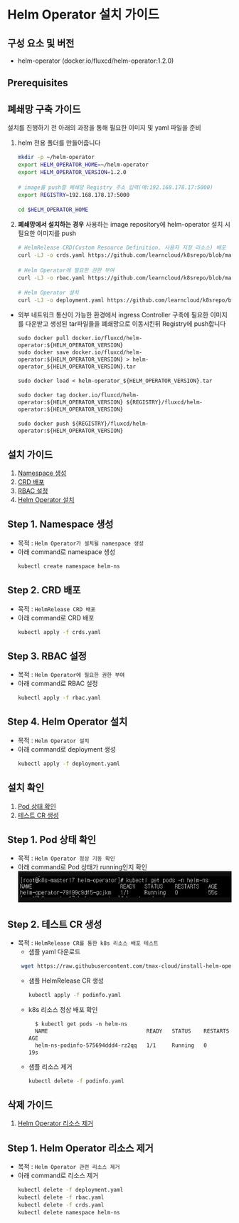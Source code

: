 # Helm Operator 설치 가이드

## 구성 요소 및 버전
* helm-operator (docker.io/fluxcd/helm-operator:1.2.0)

## Prerequisites

## 폐쇄망 구축 가이드
설치를 진행하기 전 아래의 과정을 통해 필요한 이미지 및 yaml 파일을 준비

1. helm 전용 폴더를 만들어줍니다

    ```bash
    mkdir -p ~/helm-operator
    export HELM_OPERATOR_HOME=~/helm-operator
    export HELM_OPERATOR_VERSION=1.2.0

    # image를 push할 폐쇄망 Registry 주소 입력(예:192.168.178.17:5000)
    export REGISTRY=192.168.178.17:5000

    cd $HELM_OPERATOR_HOME
    ```


2. **폐쇄망에서 설치하는 경우** 사용하는 image repository에 helm-operator 설치 시 필요한 이미지를 push
   
    ```bash
    # HelmRelease CRD(Custom Resource Definition, 사용자 지정 리소스) 배포
    curl -LJ -o crds.yaml https://github.com/learncloud/k8srepo/blob/main/v5.0/install-helm-operator-5.0/manifest/crds.yaml?raw=true

    # Helm Operator에 필요한 권한 부여
    curl -LJ -o rbac.yaml https://github.com/learncloud/k8srepo/blob/main/v5.0/install-helm-operator-5.0/manifest/rbac.yaml?raw=true

    # Helm Operator 설치
    curl -LJ -o deployment.yaml https://github.com/learncloud/k8srepo/blob/main/v5.0/install-helm-operator-5.0/manifest/deployment.yaml?raw=true


    ```


* 외부 네트워크 통신이 가능한 환경에서 ingress Controller 구축에 필요한 이미지를 다운받고 생성된 tar파일들을 폐쇄망으로 이동시킨뒤 Registry에 push합니다

    ```
    sudo docker pull docker.io/fluxcd/helm-operator:${HELM_OPERATOR_VERSION}
    sudo docker save docker.io/fluxcd/helm-operator:${HELM_OPERATOR_VERSION} > helm-operator_${HELM_OPERATOR_VERSION}.tar

    sudo docker load < helm-operator_${HELM_OPERATOR_VERSION}.tar

    sudo docker tag docker.io/fluxcd/helm-operator:${HELM_OPERATOR_VERSION} ${REGISTRY}/fluxcd/helm-operator:${HELM_OPERATOR_VERSION}

    sudo docker push ${REGISTRY}/fluxcd/helm-operator:${HELM_OPERATOR_VERSION}

    ```

## 설치 가이드
1. [Namespace 생성](#Step-1-Namespace-생성)
2. [CRD 배포](#Step-2-CRD-배포)
3. [RBAC 설정](#Step-3-RBAC-설정)
4. [Helm Operator 설치](#Step-4-Helm-Operator-설치)

## Step 1. Namespace 생성
* 목적 : `Helm Operator가 설치될 namespace 생성`
* 아래 command로 namespace 생성
	```bash
    kubectl create namespace helm-ns
	```

## Step 2. CRD 배포
* 목적 : `HelmRelease CRD 배포`
* 아래 command로 CRD 배포
	```bash
    kubectl apply -f crds.yaml
	```

## Step 3. RBAC 설정
* 목적 : `Helm Operator에 필요한 권한 부여`
* 아래 command로 RBAC 설정
	```bash
    kubectl apply -f rbac.yaml
	```

## Step 4. Helm Operator 설치
* 목적 : `Helm Operator 설치`
* 아래 command로 deployment 생성
	```bash
    kubectl apply -f deployment.yaml
	```

## 설치 확인
1. [Pod 상태 확인](#Step-1-Pod-상태-확인)
2. [테스트 CR 생성](#Step-2-테스트-CR-생성)

## Step 1. Pod 상태 확인
* 목적 : `Helm Operator 정상 기동 확인`
* 아래 command로 Pod 상태가 running인지 확인
![](https://github.com/learncloud/k8srepo/blob/main/v5.0/install-helm-operator-5.0/figure/helm.png)
    
	

## Step 2. 테스트 CR 생성
* 목적 : `HelmRelease CR를 통한 k8s 리소스 배포 테스트`
  * 샘플 yaml 다운로드
   ```bash
    wget https://raw.githubusercontent.com/tmax-cloud/install-helm-operator/5.0/manifest/podinfo.yaml
    ```
  * 샘플 HelmRelease CR 생성
	```bash
    kubectl apply -f podinfo.yaml
	```
  * k8s 리소스 정상 배포 확인
    ```console
	  $ kubectl get pods -n helm-ns
      NAME                               READY   STATUS    RESTARTS   AGE
      helm-ns-podinfo-575694ddd4-rz2qq   1/1     Running   0          19s
    ```
  * 샘플 리소스 제거
	```bash
    kubectl delete -f podinfo.yaml
	```

## 삭제 가이드
1. [Helm Operator 리소스 제거](#Step-1-Helm-Operator-리소스-제거)

## Step 1. Helm Operator 리소스 제거
* 목적 : `Helm Operator 관련 리소스 제거`
* 아래 command로 리소스 제거
	```bash
    kubectl delete -f deployment.yaml
    kubectl delete -f rbac.yaml
    kubectl delete -f crds.yaml
    kubectl delete namespace helm-ns
	```

